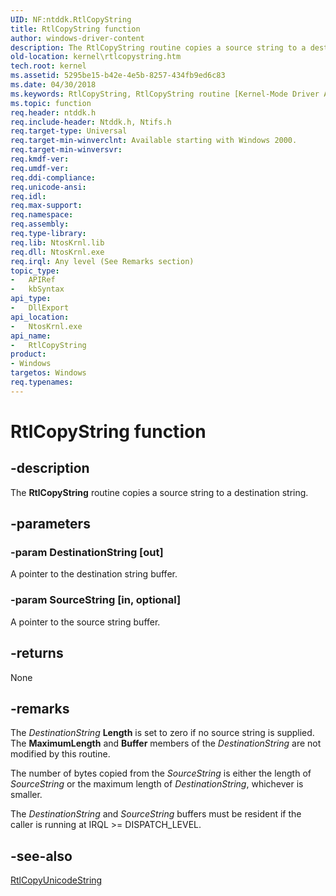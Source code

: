 ```yaml
---
UID: NF:ntddk.RtlCopyString
title: RtlCopyString function
author: windows-driver-content
description: The RtlCopyString routine copies a source string to a destination string.
old-location: kernel\rtlcopystring.htm
tech.root: kernel
ms.assetid: 5295be15-b42e-4e5b-8257-434fb9ed6c83
ms.date: 04/30/2018
ms.keywords: RtlCopyString, RtlCopyString routine [Kernel-Mode Driver Architecture], k109_c68983f1-ec02-405f-a3a6-d1f3884fe303.xml, kernel.rtlcopystring, ntddk/RtlCopyString
ms.topic: function
req.header: ntddk.h
req.include-header: Ntddk.h, Ntifs.h
req.target-type: Universal
req.target-min-winverclnt: Available starting with Windows 2000.
req.target-min-winversvr: 
req.kmdf-ver: 
req.umdf-ver: 
req.ddi-compliance: 
req.unicode-ansi: 
req.idl: 
req.max-support: 
req.namespace: 
req.assembly: 
req.type-library: 
req.lib: NtosKrnl.lib
req.dll: NtosKrnl.exe
req.irql: Any level (See Remarks section)
topic_type:
-	APIRef
-	kbSyntax
api_type:
-	DllExport
api_location:
-	NtosKrnl.exe
api_name:
-	RtlCopyString
product:
- Windows
targetos: Windows
req.typenames: 
---
```


# RtlCopyString function


## -description


The <b>RtlCopyString</b> routine copies a source string to a destination string.


## -parameters




### -param DestinationString [out]

A pointer to the destination string buffer. 


### -param SourceString [in, optional]

A pointer to the source string buffer. 


## -returns



None




## -remarks



The<i> DestinationString </i><b>Length</b> is set to zero if no source string is supplied. The <b>MaximumLength</b> and <b>Buffer</b> members of the <i>DestinationString</i> are not modified by this routine.

The number of bytes copied from the <i>SourceString</i> is either the length of <i>SourceString</i> or the maximum length of <i>DestinationString</i>, whichever is smaller. 

The <i>DestinationString</i> and <i>SourceString</i> buffers must be resident if the caller is running at IRQL &gt;= DISPATCH_LEVEL.




## -see-also




<a href="https://msdn.microsoft.com/library/windows/hardware/ff561817">RtlCopyUnicodeString</a>
 

 

